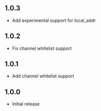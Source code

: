 <!-- https://developers.home-assistant.io/docs/add-ons/presentation#keeping-a-changelog -->

## 1.0.3

- Add experimental support for local_addr

## 1.0.2

- Fix channel whitelist support

## 1.0.1

- Add channel whitelist support

## 1.0.0

- Initial release
